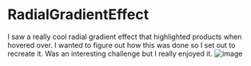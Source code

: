 # RadialGradientEffect
I saw a really cool radial gradient effect that highlighted products when hovered over. I wanted to figure out how this was done so I set out to recreate it. Was an interesting challenge but I really enjoyed it.
![image](https://user-images.githubusercontent.com/39189903/141801410-4647b835-cdb3-4305-a091-e5af0583ac74.png)

